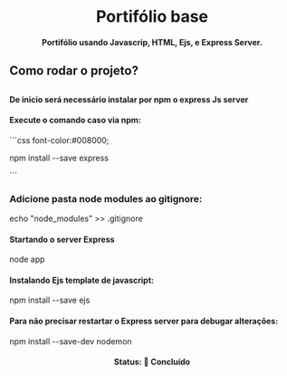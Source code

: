 <h1 align="center">Portifólio base</h1>
<h4 align="center">Portifólio usando Javascrip, HTML, Ejs, e Express Server.</h4>


<h2>Como rodar o projeto?<h2>

<h4>De inicio será necessário instalar por npm o express Js server</h4>
<h4>Execute o comando caso via npm:</h4>
```css
   font-color:#008000;
  <p>npm install --save express<p>
```
 

<h3>Adicione pasta node modules ao gitignore:</h4>
<p>echo "node_modules" >> .gitignore<p>

<h4>Startando o server Express </h4>
<p>node app<p>

<h4>Instalando Ejs template de javascript:</h4>
<p>npm install --save ejs<p>

<h4>Para não precisar restartar o Express server para debugar alterações:</h4>
<p>npm install --save-dev nodemon<p>

<h4 align="center">
 Status: 🚀 Concluído
</h4>
